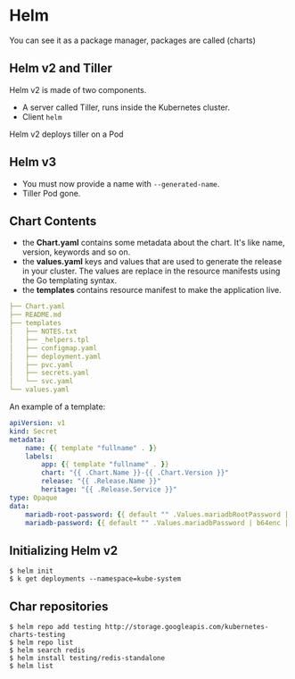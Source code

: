# Helm

You can see it as a package manager, packages are called (charts)

## Helm v2 and Tiller

Helm v2 is made of two components.

- A server called Tiller, runs inside the Kubernetes cluster.
- Client `helm`

Helm v2 deploys tiller on a Pod

## Helm v3

- You must now provide a name with `--generated-name`.
- Tiller Pod gone.


## Chart Contents

- the **Chart.yaml** contains some metadata about the chart. It's like name, version, keywords and  so on.
- the **values.yaml** keys and values that are used to generate the release in your cluster. The values are replace in the resource manifests using the Go templating syntax.
- the **templates** contains resource manifest to make the application live.


```yaml
├── Chart.yaml
├── README.md
├── templates
│   ├── NOTES.txt
│   ├── _helpers.tpl
│   ├── configmap.yaml
│   ├── deployment.yaml
│   ├── pvc.yaml
│   ├── secrets.yaml
│   └── svc.yaml
└── values.yaml
```

An example of a template:

```yaml
apiVersion: v1
kind: Secret
metadata:
    name: {{ template "fullname" . }}
    labels:
        app: {{ template "fullname" . }}
        chart: "{{ .Chart.Name }}-{{ .Chart.Version }}"
        release: "{{ .Release.Name }}"
        heritage: "{{ .Release.Service }}"
type: Opaque
data:
    mariadb-root-password: {{ default "" .Values.mariadbRootPassword | b64enc | quote }}
    mariadb-password: {{ default "" .Values.mariadbPassword | b64enc | quote }}
```

## Initializing Helm v2

```
$ helm init
$ k get deployments --namespace=kube-system
```

## Char repositories 

```
$ helm repo add testing http://storage.googleapis.com/kubernetes-charts-testing
$ helm repo list
$ helm search redis
$ helm install testing/redis-standalone
$ helm list




